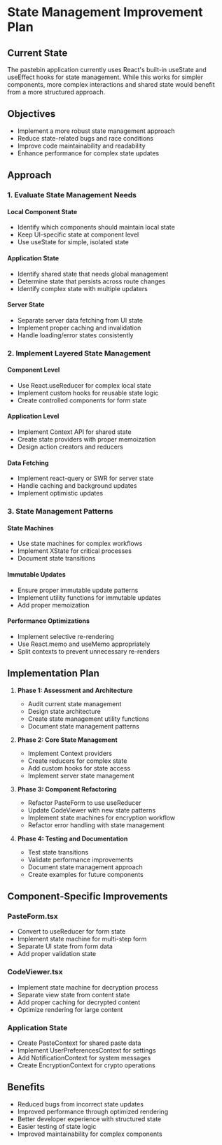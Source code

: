# State Management Improvement Plan

## Current State

The pastebin application currently uses React's built-in useState and useEffect hooks for state management. While this works for simpler components, more complex interactions and shared state would benefit from a more structured approach.

## Objectives

- Implement a more robust state management approach
- Reduce state-related bugs and race conditions
- Improve code maintainability and readability
- Enhance performance for complex state updates

## Approach

### 1. Evaluate State Management Needs

#### Local Component State
- Identify which components should maintain local state
- Keep UI-specific state at component level
- Use useState for simple, isolated state

#### Application State
- Identify shared state that needs global management
- Determine state that persists across route changes
- Identify complex state with multiple updaters

#### Server State
- Separate server data fetching from UI state
- Implement proper caching and invalidation
- Handle loading/error states consistently

### 2. Implement Layered State Management

#### Component Level
- Use React.useReducer for complex local state
- Implement custom hooks for reusable state logic
- Create controlled components for form state

#### Application Level
- Implement Context API for shared state
- Create state providers with proper memoization
- Design action creators and reducers

#### Data Fetching
- Implement react-query or SWR for server state
- Handle caching and background updates
- Implement optimistic updates

### 3. State Management Patterns

#### State Machines
- Use state machines for complex workflows
- Implement XState for critical processes
- Document state transitions

#### Immutable Updates
- Ensure proper immutable update patterns
- Implement utility functions for immutable updates
- Add proper memoization

#### Performance Optimizations
- Implement selective re-rendering
- Use React.memo and useMemo appropriately
- Split contexts to prevent unnecessary re-renders

## Implementation Plan

1. **Phase 1: Assessment and Architecture**
   - Audit current state management
   - Design state architecture
   - Create state management utility functions
   - Document state management patterns

2. **Phase 2: Core State Management**
   - Implement Context providers
   - Create reducers for complex state
   - Add custom hooks for state access
   - Implement server state management

3. **Phase 3: Component Refactoring**
   - Refactor PasteForm to use useReducer
   - Update CodeViewer with new state patterns
   - Implement state machines for encryption workflow
   - Refactor error handling with state management

4. **Phase 4: Testing and Documentation**
   - Test state transitions
   - Validate performance improvements
   - Document state management approach
   - Create examples for future components

## Component-Specific Improvements

### PasteForm.tsx
- Convert to useReducer for form state
- Implement state machine for multi-step form
- Separate UI state from form data
- Add proper validation state

### CodeViewer.tsx
- Implement state machine for decryption process
- Separate view state from content state
- Add proper caching for decrypted content
- Optimize rendering for large content

### Application State
- Create PasteContext for shared paste data
- Implement UserPreferencesContext for settings
- Add NotificationContext for system messages
- Create EncryptionContext for crypto operations

## Benefits

- Reduced bugs from incorrect state updates
- Improved performance through optimized rendering
- Better developer experience with structured state
- Easier testing of state logic
- Improved maintainability for complex components